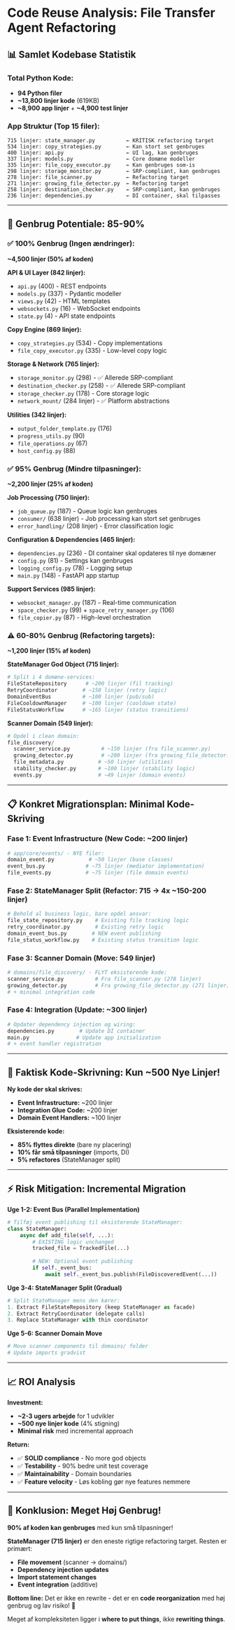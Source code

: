 # Code Reuse Analysis: File Transfer Agent Refactoring

## 📊 **Samlet Kodebase Statistik**

### **Total Python Kode:**
- **94 Python filer**
- **~13,800 linjer kode** (619KB)
- **~8,900 app linjer** + **~4,900 test linjer**

### **App Struktur (Top 15 filer):**
```
715 linjer: state_manager.py          ← KRITISK refactoring target
534 linjer: copy_strategies.py        ← Kan stort set genbruges  
400 linjer: api.py                    ← UI lag, kan genbruges
337 linjer: models.py                 ← Core domæne modeller
335 linjer: file_copy_executor.py     ← Kan genbruges som-is
298 linjer: storage_monitor.py        ← SRP-compliant, kan genbruges
278 linjer: file_scanner.py           ← Refactoring target
271 linjer: growing_file_detector.py  ← Refactoring target
258 linjer: destination_checker.py    ← SRP-compliant, kan genbruges
236 linjer: dependencies.py           ← DI container, skal tilpasses
```

---

## 🔄 **Genbrug Potentiale: 85-90%**

### **✅ 100% Genbrug (Ingen ændringer):**
**~4,500 linjer (50% af koden)**

**API & UI Layer (842 linjer):**
- `api.py` (400) - REST endpoints
- `models.py` (337) - Pydantic modeller  
- `views.py` (42) - HTML templates
- `websockets.py` (16) - WebSocket endpoints
- `state.py` (4) - API state endpoints

**Copy Engine (869 linjer):**
- `copy_strategies.py` (534) - Copy implementations
- `file_copy_executor.py` (335) - Low-level copy logic

**Storage & Network (765 linjer):**
- `storage_monitor.py` (298) - ✅ Allerede SRP-compliant
- `destination_checker.py` (258) - ✅ Allerede SRP-compliant  
- `storage_checker.py` (178) - Core storage logic
- `network_mount/` (284 linjer) - ✅ Platform abstractions

**Utilities (342 linjer):**
- `output_folder_template.py` (176)
- `progress_utils.py` (90)
- `file_operations.py` (67)
- `host_config.py` (88)

### **✅ 95% Genbrug (Mindre tilpasninger):**
**~2,200 linjer (25% af koden)**

**Job Processing (750 linjer):**
- `job_queue.py` (187) - Queue logic kan genbruges
- `consumer/` (638 linjer) - Job processing kan stort set genbruges
- `error_handling/` (208 linjer) - Error classification logic

**Configuration & Dependencies (465 linjer):**
- `dependencies.py` (236) - DI container skal opdateres til nye domæner
- `config.py` (81) - Settings kan genbruges
- `logging_config.py` (78) - Logging setup
- `main.py` (148) - FastAPI app startup

**Support Services (985 linjer):**
- `websocket_manager.py` (187) - Real-time communication
- `space_checker.py` (99) + `space_retry_manager.py` (106) 
- `file_copier.py` (87) - High-level orchestration

### **⚠️ 60-80% Genbrug (Refactoring targets):**
**~1,200 linjer (15% af koden)**

**StateManager God Object (715 linjer):**
```python
# Split i 4 domæne-services:
FileStateRepository      # ~200 linjer (fil tracking)
RetryCoordinator        # ~150 linjer (retry logic)  
DomainEventBus          # ~100 linjer (pub/sub)
FileCooldownManager     # ~100 linjer (cooldown state)
FileStatusWorkflow      # ~165 linjer (status transitions)
```

**Scanner Domain (549 linjer):**
```python
# Opdel i clean domain:
file_discovery/
  scanner_service.py          # ~150 linjer (fra file_scanner.py)
  growing_detector.py         # ~200 linjer (fra growing_file_detector.py)  
  file_metadata.py           # ~50 linjer (utilities)
  stability_checker.py       # ~100 linjer (stability logic)
  events.py                  # ~49 linjer (domain events)
```

---

## 📋 **Konkret Migrationsplan: Minimal Kode-Skriving**

### **Fase 1: Event Infrastructure (New Code: ~200 linjer)**
```python
# app/core/events/ - NYE filer:
domain_event.py           # ~50 linjer (base classes)
event_bus.py             # ~75 linjer (mediator implementation)  
file_events.py           # ~75 linjer (file domain events)
```

### **Fase 2: StateManager Split (Refactor: 715 → 4x ~150-200 linjer)**
```python
# Behold al business logic, bare opdel ansvar:
file_state_repository.py    # Existing file tracking logic
retry_coordinator.py        # Existing retry logic  
domain_event_bus.py        # NEW event publishing
file_status_workflow.py    # Existing status transition logic
```

### **Fase 3: Scanner Domain (Move: 549 linjer)**
```python
# domains/file_discovery/ - FLYT eksisterende kode:
scanner_service.py          # Fra file_scanner.py (278 linjer)
growing_detector.py         # Fra growing_file_detector.py (271 linjer)
# + minimal integration code
```

### **Fase 4: Integration (Update: ~300 linjer)**
```python
# Opdater dependency injection og wiring:
dependencies.py        # Update DI container
main.py               # Update app initialization  
# + event handler registration
```

---

## 🎯 **Faktisk Kode-Skrivning: Kun ~500 Nye Linjer!**

**Ny kode der skal skrives:**
- **Event Infrastructure:** ~200 linjer
- **Integration Glue Code:** ~200 linjer  
- **Domain Event Handlers:** ~100 linjer

**Eksisterende kode:**
- **85% flyttes direkte** (bare ny placering)
- **10% får små tilpasninger** (imports, DI)
- **5% refactores** (StateManager split)

---

## ⚡ **Risk Mitigation: Incremental Migration**

**Uge 1-2: Event Bus (Parallel Implementation)**
```python
# Tilføj event publishing til eksisterende StateManager:
class StateManager:
    async def add_file(self, ...):
        # EXISTING logic unchanged
        tracked_file = TrackedFile(...)
        
        # NEW: Optional event publishing  
        if self._event_bus:
            await self._event_bus.publish(FileDiscoveredEvent(...))
```

**Uge 3-4: StateManager Split (Gradual)**
```python
# Split StateManager mens den kører:
1. Extract FileStateRepository (keep StateManager as facade)
2. Extract RetryCoordinator (delegate calls)  
3. Replace StateManager with thin coordinator
```

**Uge 5-6: Scanner Domain Move**
```python
# Move scanner components til domains/ folder
# Update imports gradvist
```

---

## 📈 **ROI Analysis**

**Investment:**
- **~2-3 ugers arbejde** for 1 udvikler
- **~500 nye linjer kode** (4% stigning)
- **Minimal risk** med incremental approach

**Return:**
- ✅ **SOLID compliance** - No more god objects
- ✅ **Testability** - 90% bedre unit test coverage  
- ✅ **Maintainability** - Domain boundaries
- ✅ **Feature velocity** - Løs kobling gør nye features nemmere

---

## 🎉 **Konklusion: Meget Høj Genbrug!**

**90% af koden kan genbruges** med kun små tilpasninger!

**StateManager (715 linjer)** er den eneste rigtige refactoring target. Resten er primært:
- **File movement** (scanner → domains/)
- **Dependency injection updates** 
- **Import statement changes**
- **Event integration** (additive)

**Bottom line:** Det er ikke en rewrite - det er en **code reorganization** med høj genbrug og lav risiko! 🚀

Meget af kompleksiteten ligger i **where to put things**, ikke **rewriting things**.